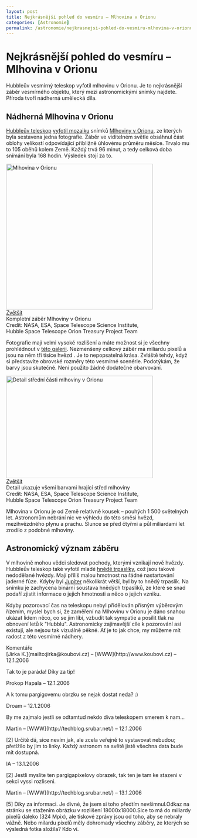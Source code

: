 ```yaml
---
layout: post
title: Nejkrásnější pohled do vesmíru – Mlhovina v Orionu
categories: [Astronomie]
permalink: /astronomie/nejkrasnejsi-pohled-do-vesmiru-mlhovina-v-orionu.html
---
```

# Nejkrásnější pohled do vesmíru – Mlhovina v Orionu

Hubbleův vesmírný teleskop vyfotil mlhovinu v Orionu. Je to nejkrásnější záběr vesmírného objektu, který mezi astronomickými snímky najdete. Příroda tvoří nádherná umělecká díla.

## Nádherná Mlhovina v Orionu

[Hubbleův teleskop](http://hubblesite.org/) [vyfotil mozaiku](http://hubblesite.org/newscenter/newsdesk/archive/releases/2006/01/text/) snímků [Mlhoviny v Orionu](http://cs.wikipedia.org/wiki/Mlhovina_v_Orionu), ze kterých byla sestavena jedna fotografie. Záběr ve viditelném světle obsáhnul část oblohy velikostí odpovídající přibližně úhlovému průměru měsíce. Trvalo mu to 105 oběhů kolem Země. Každý trvá 96 minut, a tedy celková doba snímání byla 168 hodin. Výsledek stojí za to.

<div class="imag" style="width:402px"><div class="innerimg"><a href="http://www.techblog.cz/images/mlhovina-v-orionu-velky.jpg"><img alt="Mlhovina v Orionu" height="397" src="http://www.techblog.cz/images/mlhovina-v-orionu.jpg" width="400"/></a></div><a href="http://www.techblog.cz/images/mlhovina-v-orionu-velky.jpg">Zvětšit</a><br/>Kompletní záběr Mlhoviny v Orionu<br/>Credit: NASA, ESA, Space Telescope Science Institute, Hubble Space Telescope Orion Treasury Project Team</div>

Fotografie mají velmi vysoké rozlišení a máte možnost si je všechny prohlédnout v [této galerii](http://hubblesite.org/newscenter/newsdesk/archive/releases/2006/01/image/). Nezmenšený celkový záběr má miliardu pixelů a jsou na něm tři tisíce hvězd . Je to nepopsatelná krása. Zvláště tehdy, když si představíte obrovské rozměry této vesmírné scenérie. Podotýkám, že barvy jsou skutečné. Není použito žádné dodatečné obarvování.

<div class="imag" style="width:402px"><div class="innerimg"><a href="http://www.techblog.cz/images/mlhovina-v-orionu-detail-velky.jpg"><img alt="Detail střední části mlhoviny v Orionu" height="279" src="http://www.techblog.cz/images/mlhovina-v-orionu-detail.jpg" width="400"/></a></div><a href="http://www.techblog.cz/images/mlhovina-v-orionu-detail-velky.jpg">Zvětšit</a><br/>Detail ukazuje všemi barvami hrající střed mlhoviny<br/>Credit: NASA, ESA, Space Telescope Science Institute, Hubble Space Telescope Orion Treasury Project Team</div>

Mlhovina v Orionu je od Země relativně kousek – pouhých 1 500 světelných let. Astronomům nebrání nic ve výhledu do této směsi hvězd, mezihvězdného plynu a prachu. Slunce se před čtyřmi a půl miliardami let zrodilo z podobné mlhoviny.

## Astronomický význam záběru

V mlhovině mohou vědci sledovat pochody, kterými vznikají nově hvězdy. Hubbleův teleskop také vyfotil mladé [hnědé trpaslíky](http://en.wikipedia.org/wiki/Brown_dwarf), což jsou takové nedodělané hvězdy. Mají příliš malou hmotnost na řádné nastartování jaderné fúze. Kdyby byl [Jupiter](http://cs.wikipedia.org/wiki/Jupiter_\(planeta\)) několikrát větší, byl by to hnědý trpaslík. Na snímku je zachycena binární soustava hnědých trpaslíků, ze které se snad podaří zjistit informace o jejich hmotnosti a něco o jejich vzniku.

Kdyby pozorovací čas na teleskopu nebyl přidělován přísným výběrovým řízením, myslel bych si, že zaměření na Mlhovinu v Orionu je dáno snahou ukázat lidem něco, co se jim líbí, vzbudit tak sympatie a posílit tlak na obnovení letů k "Hubblu". Astronomicky zajímavější cíle k pozorování asi existují, ale nejsou tak vizuálně pěkné. Ať je to jak chce, my můžeme mít radost z této vesmírné nádhery.


<section id='comments-section'>
<div class='commentsheader'>Komentáře</div>        
<div class='comment-item-header' markdown=1>
[Jirka K.](mailto:jirka@koubovi.cz) &ndash; [WWW](http://www.koubovi.cz) &ndash; 12.1.2006
</div>

Tak to je paráda! Díky za tip!

<div class='comment-item-header' markdown=1>
Prokop Hapala  &ndash; 12.1.2006
</div>

A k tomu pargigovemu obrzku se nejak dostat neda? :)

<div class='comment-item-header' markdown=1>
Droam  &ndash; 12.1.2006
</div>

By me zajmalo jestli se odtamtud nekdo diva teleskopem smerem k nam...

<div class='comment-item-header' markdown=1>
Martin &ndash; [WWW](http://techblog.srubar.net/) &ndash; 12.1.2006
</div>

[2] Určitě dá, sice nevím jak, ale zcela veřejně to vystavovat nebudou; přetížilo by jim to linky. Každý astronom na světě jistě všechna data bude mít dostupná.

<div class='comment-item-header' markdown=1>
IA  &ndash; 13.1.2006
</div>

[2] Jestli myslite ten pargigapixelovy obrazek, tak ten je tam ke stazeni v sekci vyssi rozliseni.

<div class='comment-item-header' markdown=1>
Martin &ndash; [WWW](http://techblog.srubar.net/) &ndash; 13.1.2006
</div>

[5] Díky za informaci. Je divné, že jsem si toho předtím nevšimnul.Odkaz na stránku se stažením obrázku v rozlišení 18000x18000.Sice to má do miliardy pixelů daleko (324 Mpix), ale tiskové zprávy jsou od toho, aby se nebraly vážně. Nebo milardu pixelů měly dohromady všechny záběry, ze kterých se výsledná fotka složila? Kdo ví.

</section>